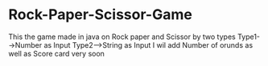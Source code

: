 # Rock-Paper-Scissor-Game
This the game made in java on Rock paper and Scissor by two types 
Type1-->Number as Input
Type2-->String as Input
I wil add Number of orunds as well as Score card very soon
